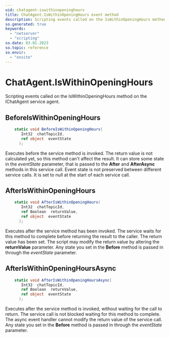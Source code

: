 ```yaml
---
uid: chatagent-iswithinopeninghours
title: ChatAgent.IsWithinOpeningHours event method
description: Scripting events called on the IsWithinOpeningHours method on the ChatAgent service agent.
so.generated: true
keywords:
  - "netserver"
  - "scripting"
so.date: 03.01.2023
so.topic: reference
so.envir:
  - "onsite"
---
```

# ChatAgent.IsWithinOpeningHours

Scripting events called on the <see cref='M:SuperOffice.CRM.Services.IChatAgent.IsWithinOpeningHours'>IsWithinOpeningHours</see> method on the <see cref='IChatAgent'>IChatAgent</see>  service agent.

## BeforeIsWithinOpeningHours
```cs
    static void BeforeIsWithinOpeningHours(
       Int32  chatTopicId,
       ref object  eventState
      );
```
Executes before the service method is invoked.
The return value is not calculated yet, so this method can't affect the result.
It can store some state in the *eventState* parameter, that is passed to the **After** and **AfterAsync** methods in this service call.
Event state is not preserved between different service calls. It is set to null at the start of each service call.
## AfterIsWithinOpeningHours
```cs
    static void AfterIsWithinOpeningHours(
       Int32  chatTopicId,
       ref Boolean  returnValue,
       ref object  eventState
      );
```
Executes after the service method has been invoked. The service waits for this method to complete before returning the result to the caller.
The return value has been set. The script may modify the return value by altering the **returnValue** parameter.
Any state you set in the **Before** method is passed in through the *eventState* parameter.
## AfterIsWithinOpeningHoursAsync
```cs
    static void AfterIsWithinOpeningHoursAsync(
       Int32  chatTopicId,
       ref Boolean  returnValue,
       ref object  eventState
      );
```
Executes after the service method is invoked, without waiting for the call to return.
The service call is not blocked waiting for this method to complete.
The async event handler cannot modify the return value of the service call.
Any state you set in the **Before** method is passed in through the *eventState* parameter.

